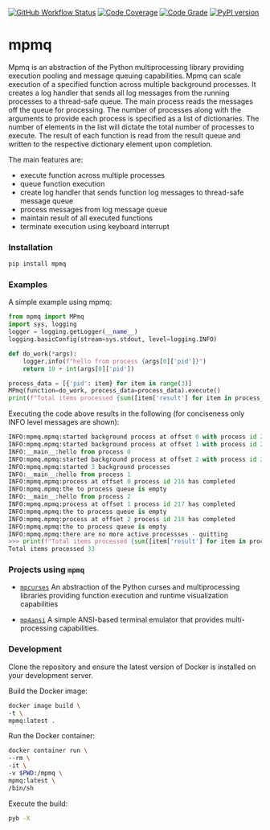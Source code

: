 [![GitHub Workflow Status](https://github.com/soda480/mpmq/workflows/build/badge.svg)](https://github.com/soda480/mpmq/actions)
[![Code Coverage](https://codecov.io/gh/soda480/mpmq/branch/main/graph/badge.svg?token=SAEJLS4FCM)](https://codecov.io/gh/soda480/mpmq)
[![Code Grade](https://www.code-inspector.com/project/12270/status/svg)](https://frontend.code-inspector.com/project/12270/dashboard)
[![PyPI version](https://badge.fury.io/py/mpmq.svg)](https://badge.fury.io/py/mpmq)

# mpmq #

Mpmq is an abstraction of the Python multiprocessing library providing execution pooling and message queuing capabilities. Mpmq can scale execution of a specified function across multiple background processes. It creates a log handler that sends all log messages from the running processes to a thread-safe queue. The main process reads the messages off the queue for processing. The number of processes along with the arguments to provide each process is specified as a list of dictionaries. The number of elements in the list will dictate the total number of processes to execute. The result of each function is read from the result queue and written to the respective dictionary element upon completion.

The main features are:

* execute function across multiple processes
* queue function execution
* create log handler that sends function log messages to thread-safe message queue
* process messages from log message queue
* maintain result of all executed functions
* terminate execution using keyboard interrupt


### Installation ###
```bash
pip install mpmq
```

### Examples ###

A simple example using mpmq:

```python
from mpmq import MPmq
import sys, logging
logger = logging.getLogger(__name__)
logging.basicConfig(stream=sys.stdout, level=logging.INFO)

def do_work(*args):
    logger.info(f"hello from process {args[0]['pid']}")
    return 10 + int(args[0]['pid'])

process_data = [{'pid': item} for item in range(3)]
MPmq(function=do_work, process_data=process_data).execute()
print(f"Total items processed {sum([item['result'] for item in process_data])}")
 ```

Executing the code above results in the following (for conciseness only INFO level messages are shown):

```Python
INFO:mpmq.mpmq:started background process at offset 0 with process id 216
INFO:mpmq.mpmq:started background process at offset 1 with process id 217
INFO:__main__:hello from process 0
INFO:mpmq.mpmq:started background process at offset 2 with process id 218
INFO:mpmq.mpmq:started 3 background processes
INFO:__main__:hello from process 1
INFO:mpmq.mpmq:process at offset 0 process id 216 has completed
INFO:mpmq.mpmq:the to process queue is empty
INFO:__main__:hello from process 2
INFO:mpmq.mpmq:process at offset 1 process id 217 has completed
INFO:mpmq.mpmq:the to process queue is empty
INFO:mpmq.mpmq:process at offset 2 process id 218 has completed
INFO:mpmq.mpmq:the to process queue is empty
INFO:mpmq.mpmq:there are no more active processses - quitting
>>> print(f"Total items processed {sum([item['result'] for item in process_data])}")
Total items processed 33
```

### Projects using `mpmq` ###

* [`mpcurses`](https://pypi.org/project/mpcurses/) An abstraction of the Python curses and multiprocessing libraries providing function execution and runtime visualization capabilities

* [`mp4ansi`](https://pypi.org/project/mp4ansi/) A simple ANSI-based terminal emulator that provides multi-processing capabilities.

### Development ###

Clone the repository and ensure the latest version of Docker is installed on your development server.

Build the Docker image:
```sh
docker image build \
-t \
mpmq:latest .
```

Run the Docker container:
```sh
docker container run \
--rm \
-it \
-v $PWD:/mpmq \
mpmq:latest \
/bin/sh
```

Execute the build:
```sh
pyb -X
```
